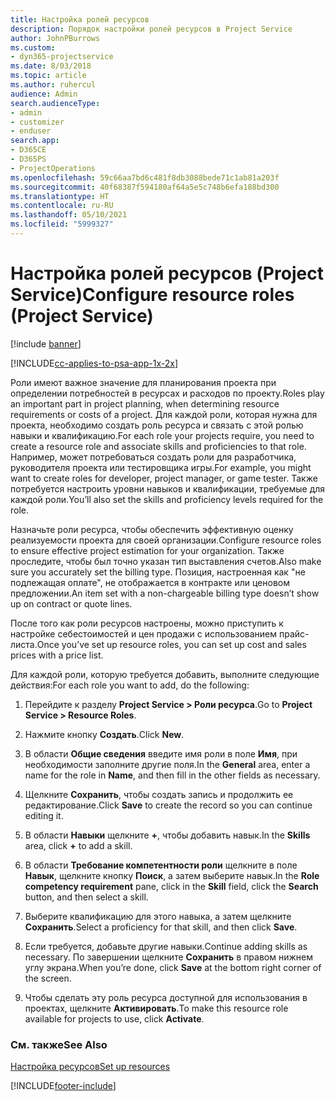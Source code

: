 ```yaml
---
title: Настройка ролей ресурсов
description: Порядок настройки ролей ресурсов в Project Service
author: JohnPBurrows
ms.custom:
- dyn365-projectservice
ms.date: 8/03/2018
ms.topic: article
ms.author: ruhercul
audience: Admin
search.audienceType:
- admin
- customizer
- enduser
search.app:
- D365CE
- D365PS
- ProjectOperations
ms.openlocfilehash: 59c66aa7bd6c481f8db3088bede71c1ab81a203f
ms.sourcegitcommit: 40f68387f594180af64a5e5c748b6efa188bd300
ms.translationtype: HT
ms.contentlocale: ru-RU
ms.lasthandoff: 05/10/2021
ms.locfileid: "5999327"
---
```

# <a name="configure-resource-roles-project-service"></a><span data-ttu-id="4478b-103">Настройка ролей ресурсов (Project Service)</span><span class="sxs-lookup"><span data-stu-id="4478b-103">Configure resource roles (Project Service)</span></span>

[!include [banner](../includes/psa-now-project-operations.md)]

[!INCLUDE[cc-applies-to-psa-app-1x-2x](../includes/cc-applies-to-psa-app-1x-2x.md)]

<span data-ttu-id="4478b-104">Роли имеют важное значение для планирования проекта при определении потребностей в ресурсах и расходов по проекту.</span><span class="sxs-lookup"><span data-stu-id="4478b-104">Roles play an important part in project planning, when determining resource requirements or costs of a project.</span></span> <span data-ttu-id="4478b-105">Для каждой роли, которая нужна для проекта, необходимо создать роль ресурса и связать с этой ролью навыки и квалификацию.</span><span class="sxs-lookup"><span data-stu-id="4478b-105">For each role your projects require, you need to create a resource role and associate skills and proficiencies to that role.</span></span> <span data-ttu-id="4478b-106">Например, может потребоваться создать роли для разработчика, руководителя проекта или тестировщика игры.</span><span class="sxs-lookup"><span data-stu-id="4478b-106">For example, you might want to create roles for developer, project manager, or game tester.</span></span> <span data-ttu-id="4478b-107">Также потребуется настроить уровни навыков и квалификации, требуемые для каждой роли.</span><span class="sxs-lookup"><span data-stu-id="4478b-107">You’ll also set the skills and proficiency levels required for the role.</span></span>  
  
 <span data-ttu-id="4478b-108">Назначьте роли ресурса, чтобы обеспечить эффективную оценку реализуемости проекта для своей организации.</span><span class="sxs-lookup"><span data-stu-id="4478b-108">Configure resource roles to ensure effective project estimation for your organization.</span></span>  <span data-ttu-id="4478b-109">Также проследите, чтобы был точно указан тип выставления счетов.</span><span class="sxs-lookup"><span data-stu-id="4478b-109">Also make sure you accurately set the billing type.</span></span> <span data-ttu-id="4478b-110">Позиция, настроенная как "не подлежащая оплате", не отображается в контракте или ценовом предложении.</span><span class="sxs-lookup"><span data-stu-id="4478b-110">An item set with a non-chargeable billing type doesn’t show up on contract or quote lines.</span></span>  
  
 <span data-ttu-id="4478b-111">После того как роли ресурсов настроены, можно приступить к настройке себестоимостей и цен продажи с использованием прайс-листа.</span><span class="sxs-lookup"><span data-stu-id="4478b-111">Once you’ve set up resource roles, you can set up cost and sales prices with a price list.</span></span>  
  
 <span data-ttu-id="4478b-112">Для каждой роли, которую требуется добавить, выполните следующие действия:</span><span class="sxs-lookup"><span data-stu-id="4478b-112">For each role you want to add, do the following:</span></span>  
  
1.  <span data-ttu-id="4478b-113">Перейдите к разделу **Project Service > Роли ресурса**.</span><span class="sxs-lookup"><span data-stu-id="4478b-113">Go to **Project Service > Resource Roles**.</span></span>  
  
2.  <span data-ttu-id="4478b-114">Нажмите кнопку **Создать**.</span><span class="sxs-lookup"><span data-stu-id="4478b-114">Click **New**.</span></span>  
  
3.  <span data-ttu-id="4478b-115">В области **Общие сведения** введите имя роли в поле **Имя**, при необходимости заполните другие поля.</span><span class="sxs-lookup"><span data-stu-id="4478b-115">In the **General** area, enter a name for the role in **Name**, and then fill in the other fields as necessary.</span></span>  
  
4.  <span data-ttu-id="4478b-116">Щелкните **Сохранить**, чтобы создать запись и продолжить ее редактирование.</span><span class="sxs-lookup"><span data-stu-id="4478b-116">Click **Save** to create the record so you can continue editing it.</span></span>  
  
5.  <span data-ttu-id="4478b-117">В области **Навыки** щелкните **+**, чтобы добавить навык.</span><span class="sxs-lookup"><span data-stu-id="4478b-117">In the **Skills** area, click **+** to add a skill.</span></span>  
  
6.  <span data-ttu-id="4478b-118">В области **Требование компетентности роли** щелкните в поле **Навык**, щелкните кнопку **Поиск**, а затем выберите навык.</span><span class="sxs-lookup"><span data-stu-id="4478b-118">In the **Role competency requirement** pane, click in the **Skill** field, click the **Search** button, and then select a skill.</span></span>  
  
7.  <span data-ttu-id="4478b-119">Выберите квалификацию для этого навыка, а затем щелкните **Сохранить**.</span><span class="sxs-lookup"><span data-stu-id="4478b-119">Select a proficiency for that skill, and then click **Save**.</span></span>  
  
8.  <span data-ttu-id="4478b-120">Если требуется, добавьте другие навыки.</span><span class="sxs-lookup"><span data-stu-id="4478b-120">Continue adding skills as necessary.</span></span> <span data-ttu-id="4478b-121">По завершении щелкните **Сохранить** в правом нижнем углу экрана.</span><span class="sxs-lookup"><span data-stu-id="4478b-121">When you’re done, click **Save** at the bottom right corner of the screen.</span></span>  
  
9. <span data-ttu-id="4478b-122">Чтобы сделать эту роль ресурса доступной для использования в проектах, щелкните **Активировать**.</span><span class="sxs-lookup"><span data-stu-id="4478b-122">To make this resource role available for projects to use, click **Activate**.</span></span>  
  
### <a name="see-also"></a><span data-ttu-id="4478b-123">См. также</span><span class="sxs-lookup"><span data-stu-id="4478b-123">See Also</span></span>  
 [<span data-ttu-id="4478b-124">Настройка ресурсов</span><span class="sxs-lookup"><span data-stu-id="4478b-124">Set up resources</span></span>](../psa/set-up-resources.md)


[!INCLUDE[footer-include](../includes/footer-banner.md)]